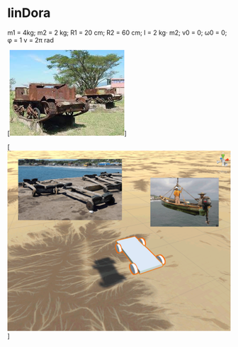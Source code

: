 linDora
=======

m1 = 4kg; m2 = 2 kg; R1 = 20 cm; R2 = 60 cm; I = 2 kg· m2; v0 = 0; ω0 = 0; φ = 1 v = 2π rad

[![que no se resistieran, por que sino los mataban ... ](https://raw.githubusercontent.com/rgarro/linDora/master/lindoPeq.jpeg)]


[![que no se resistieran, por que sino los mataban ... ](https://raw.githubusercontent.com/rgarro/linDora/master/lindora.png)]
